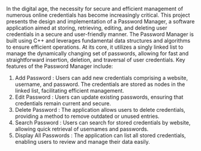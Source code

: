 In the digital age, the necessity for secure and efficient management of numerous online 
credentials has become increasingly critical. This project presents the design and implementation 
of a Password Manager, a software application aimed at storing, retrieving, editing, and deleting 
user credentials in a secure and user-friendly manner. The Password Manager is built using C++ 
and leverages fundamental data structures and algorithms to ensure efficient operations. At its 
core, it utilizes a singly linked list to manage the dynamically changing set of passwords, 
allowing for fast and straightforward insertion, deletion, and traversal of user credentials.
Key features of the Password Manager include:
1. Add Password : Users can add new credentials comprising a website, username, and 
password. The credentials are stored as nodes in the linked list, facilitating efficient management.
2. Edit Password : Users can update existing passwords, ensuring that credentials remain current 
and secure.
3. Delete Password : The application allows users to delete credentials, providing a method to 
remove outdated or unused entries.
4. Search Password : Users can search for stored credentials by website, allowing quick retrieval 
of usernames and passwords.
5. Display All Passwords : The application can list all stored credentials, enabling users to 
review and manage their data easily.

